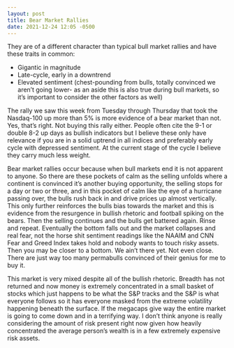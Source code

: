 ```yaml
---
layout: post
title: Bear Market Rallies
date: 2021-12-24 12:05 -0500
---
```


They are of a different character than typical bull market rallies and have these traits in common:

<ul>
  <li>Gigantic in magnitude</li>
  <li>Late-cycle, early in a downtrend</li>
  <li>Elevated sentiment (chest-pounding from bulls, totally convinced we aren’t going lower- as an aside this is also true during bull markets, so it’s important to consider the other factors as well)</li>
</ul>

The rally we saw this week from Tuesday through Thursday that took the Nasdaq-100 up more than 5% is more evidence of a bear market than not. Yes, that’s right. Not buying this rally either. People often cite the 9-1 or double 8-2 up days as bullish indicators but I believe these only have relevance if you are in a solid uptrend in all indices and preferably early cycle with depressed sentiment. At the current stage of the cycle I believe they carry much less weight.

Bear market rallies occur because when bull markets end it is not apparent to anyone. So there are these pockets of calm as the selling unfolds where a continent is convinced it’s another buying opportunity, the selling stops for a day or two or three, and in this pocket of calm like the eye of a hurricane passing over, the bulls rush back in and drive prices up almost vertically. This only further reinforces the bulls bias towards the market and this is evidence from the resurgence in bullish rhetoric and football spiking on the bears. Then the selling continues and the bulls get battered again. Rinse and repeat. Eventually the bottom falls out and the market collapses and real fear, not the horse shit sentiment readings like the NAAIM and CNN Fear and Greed Index takes hold and nobody wants to touch risky assets. Then you may be closer to a bottom. We ain’t there yet. Not even close. There are just way too many permabulls convinced of their genius for me to buy it.

This market is very mixed despite all of the bullish rhetoric. Breadth has not returned and now money is extremely concentrated in a small basket of stocks which just happens to be what the S&P tracks and the S&P is what everyone follows so it has everyone masked from the extreme volatility happening beneath the surface. If the megacaps give way the entire market is going to come down and in a terrifying way. I don’t think anyone is really considering the amount of risk present right now given how heavily concentrated the average person’s wealth is in a few extremely expensive risk assets.
